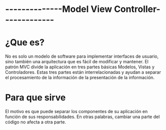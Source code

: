 # --------------Model View Controller------------- #
# ¿Que es?
No es solo un modelo de software para implementar interfaces de usuario, sino también una arquitectura que es fácil de modificar y mantener. El patrón MVC divide la aplicación en tres partes básicas
Modelos, Vistas y Controladores. Estas tres partes están interrelacionadas y ayudan a separar el procesamiento de la información de la presentación de la información.
# Para que sirve
El motivo es que puede separar los componentes de su aplicación en función de sus responsabilidades. En otras palabras, cambiar una parte del código no afecta a otra parte.

